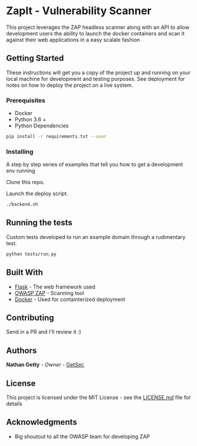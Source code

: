 # ZapIt - Vulnerability Scanner

This project leverages the ZAP headless scanner along with an API to allow development users the ability to launch the docker containers and scan it against their web applications in a easy scalale fashion

## Getting Started

These instructions will get you a copy of the project up and running on your local machine for development and testing purposes. See deployment for notes on how to deploy the project on a live system.

### Prerequisites

- Docker
- Python 3.6 +
- Python Dependencies

```sh
pip install -r requirements.txt --user
```

### Installing
A step by step series of examples that tell you how to get a development env running

Clone this repo.

Launch the deploy script.

``` sh
./backend.sh
```


## Running the tests

Custom tests developed to run an example domain through a rudimentary test.

``` sh
python tests/run.py
```


## Built With

* [Flask](http://flask.pocoo.org/) - The web framework used
* [OWASP ZAP](https://github.com/zaproxy/zaproxy/wiki/Docker) - Scanning tool
* [Docker](https://docker.com) - Used for containterized deployment

## Contributing

Send in a PR and I'll review it :)

## Authors

**Nathan Getty** - *Owner* - [GetSec](https://github.com/GetSec)

## License

This project is licensed under the MIT License - see the [LICENSE.md](LICENSE.md) file for details

## Acknowledgments

- Big shoutout to all the OWASP team for developing ZAP
